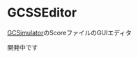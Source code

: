 # GCSSEditor

[GCSimulator](https://github.com/Yamamoto0773/GCSimulator.App)のScoreファイルのGUIエディタ

開発中です
